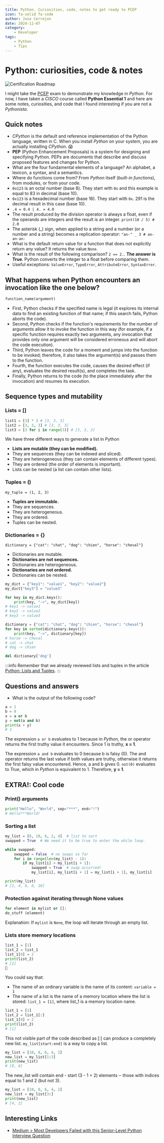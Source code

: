 ```yaml
---
title: Python. Curiosities, code, notes to get ready to PCEP
icon: fa-solid fa-code
author: Jose Cerrejon
date: 2024-11-07
category:
    - Developer
tags:
    - Python
    - Tips
---
```


# Python: curiosities, code & notes

![Certification Roadmap](/images/2024/11/pcep.png "Certification Roadmap")

I might take the [PCEP](https://pythoninstitute.org/pcep) exam to demonstrate my knowledge in _Python_. For now, I have taken a _CISCO_ course called **Python Essential 1** and here are some notes, curiosities, and code that I found interesting if you are not a _Pythonista_.

## Quick notes

-   _CPython_ is the default and reference implementation of the Python language, written in C. When you install _Python_ on your system, you are actually installing _CPython_. 😱
-   **PEP** (Python Enhancement Proposals) is a system for designing and specifying Python. PEPs are documents that describe and discuss proposed features and changes for Python.
-   What are the four fundamental elements of a language? An alphabet, a lexicon, a syntax, and a semantics.
-   Where do functions come from? From _Python_ itself (_built-in functions_), from modules, or from your code.
-   `0o123` is an octal number (base 8). They start with `0o` and this example is equal to 83 in decimal (base 10).
-   `0x123` is a hexadecimal number (base 16). They start with `0x`. 291 is the decimal result in this case (base 10).
-   `.4 = 0.4 | 4. = 4.0`
-   The result produced by the division operator is always a float, even if the operands are integers and the result is an integer. `print(10 / 5) # 2.0`
-   The asterisk (_) sign, when applied to a string and a number (or a number and a string) becomes a replication operator: `"an-" _ 3 # an-an-an-`
-   What is the default return value for a function that does not explicitly return any value? It returns the value `None`.
-   What is the result of the following comparison? `2 == 2.`. **The answer is True**. Python converts the integer to a float before comparing them.
-   Useful exceptions: `ValueError`, `TypeError`, `AttributeError`, `SyntaxError`.

## What happens when Python encounters an invocation like the one below?

```python
function_name(argument)
```

-   First, Python checks if the specified name is legal (it explores its internal data to find an existing function of that name; if this search fails, Python aborts the code).
-   Second, Python checks if the function's requirements for the number of arguments allow it to invoke the function in this way (for example, if a specific function requires exactly two arguments, any invocation that provides only one argument will be considered erroneous and will abort the code execution).
-   Third, Python leaves the code for a moment and jumps into the function to be invoked; therefore, it also takes the argument(s) and passes them to the function.
-   Fourth, the function executes the code, causes the desired effect (if any), evaluates the desired result(s), and completes the task.
-   Finally, Python returns to the code (to the place immediately after the invocation) and resumes its execution.

## Sequence types and mutability

### Lists = []

```python
list1 = [3] * 3 # [3, 3, 3]
list2 = [3, 3, 3] # [3, 3, 3]
list3 = [3 for i in range(3)] # [3, 3, 3]
```

We have three different ways to generate a list in Python

-   **Lists are mutable (they can be modified).**
-   They are sequences (they can be indexed and sliced).
-   They are heterogeneous (they can contain elements of different types).
-   They are ordered (the order of elements is important).
-   Lists can be nested (a list can contain other lists).

### Tuples = ()

`my_tuple = (1, 2, 3)`

-   **Tuples are immutable.**
-   They are sequences.
-   They are heterogeneous.
-   They are ordered.
-   Tuples can be nested.

### Dictionaries = {}

`dictionary = {"cat": "chat", "dog": "chien", "horse": "cheval"}`

-   Dictionaries are mutable.
-   **Dictionaries are not sequences.**
-   Dictionaries are heterogeneous.
-   **Dictionaries are not ordered.**
-   Dictionaries can be nested.

```python
my_dict = {"key1": "value1", "key2": "value2"}
my_dict["key3"] = "value3"

for key in my_dict.keys():
    print(key, "->", my_dict[key])
# key1 -> value1
# key2 -> value2
# key3 -> value3

dictionary = {"cat": "chat", "dog": "chien", "horse": "cheval"}
for key in sorted(dictionary.keys()):
    print(key, "->", dictionary[key])
# horse -> cheval
# cat -> chat
# dog -> chien

del dictionary['dog']
```

:::info
Remember that we already reviewed lists and tuples in the article [Python: Lists and Tuples](https://misapuntesde.com/2024/03/tuples_vs_lists_on_python.html).
:::

## Questions and answers

-   What is the output of the following code?

```python
a = 1
b = 0
x = a or b
y = not(a and b)
print(x + y)
# 2
```

The expression `a or b` evaluates to 1 because in _Python_, the or operator returns the first truthy value it encounters. Since 1 is truthy, **x = 1**.

The expression `a and b` evaluates to 0 because b is falsy (0). The and operator returns the last value if both values are truthy, otherwise it returns the first falsy value encountered. Hence, a and b gives 0. `not(0)` evaluates to _True_, which in _Python_ is equivalent to 1. Therefore, **y = 1**.

## EXTRA!: Cool code

### Print() arguments

```python
print("Hello", "World", sep="***", end="!")
# Hello***World!
```

### Sorting a list

```python
my_list = [8, 10, 6, 2, 4]  # list to sort
swapped = True  # We need it to be true to enter the while loop.

while swapped:
    swapped = False  # no swaps so far
    for i in range(len(my_list) - 1):
        if my_list[i] > my_list[i + 1]:
            swapped = True  # swap occurred!
            my_list[i], my_list[i + 1] = my_list[i + 1], my_list[i]

print(my_list)
# [2, 4, 6, 8, 10]
```

### Protection against iterating through None values

```python
for element in mylist or []:
do_stuff (element)
```

Explanation: If `mylist` is `None`, the loop will iterate through an empty list.

### Lists store memory locations

```python
list_1 = [1]
list_2 = list_1
list_1[0] = 2
print(list_2)
# [2]
🤔
```

You could say that:

-   The name of an ordinary variable is the name of its content: `variable = 1`
-   The name of a list is the name of a memory location where the list is stored: `list_1 = [1]`, where list_1 is a memory location name.

```python
list_1 = [1]
list_2 = list_1[:]
list_1[0] = 2
print(list_2)
# [1]
```

This not visible part of the code described as [:] can produce a completely new list. `my_list[start:end]` is a way to copy a list.

```python
my_list = [10, 8, 6, 4, 2]
new_list = my_list[1:3]
print(new_list)
# [8, 6]
```

The new_list will contain end - start (3 - 1 = 2) elements ‒ those with indices equal to 1 and 2 (but not 3).

```python
my_list = [10, 8, 6, 4, 2]
new_list = my_list[3:]
print(new_list)
# [4, 2]
```

## Interesting Links

-   [Medium > Most Developers Failed with this Senior-Level Python Interview Question](https://programming.earthonline.us/interviewer-what-is-the-difference-between-0-3-and-0-0-0-in-python-f642a0c93a11)
